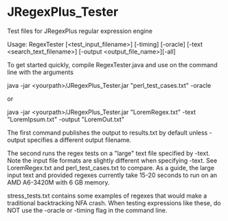 JRegexPlus_Tester
=================

Test files for JRegexPlus regular expression engine

Usage: RegexTester [\<test_input_filename\>] [-timing] [-oracle] [-text \<search_text_filename\>] [-output \<output_file_name\>][-all]

To get started quickly, compile RegexTester.java and use on the command line with the arguments

java -jar \<yourpath\>/JRegexPlus_Tester.jar "perl_test_cases.txt" -oracle

or

java -jar \<yourpath\>/JRegexPlus_Tester.jar "LoremRegex.txt"  -text "LoremIpsum.txt" -output "LoremOut.txt"

The first command publishes the output to results.txt by default unless -output specifies a different output filename.

The second runs the regex tests on a "large" text file specified by -text. Note the input file formats are slightly different
when specifying -text. See LoremRegex.txt and perl_test_cases.txt to compare. As a guide, the large input text and provided regexes currently take 15-20 seconds to run on an AMD A6-3420M with 6 GB memory. 

stress_tests.txt contains some examples of regexes that would make a traditional backtracking NFA crash. When testing expressions like these, do NOT use the -oracle or -timing flag in the command line.

